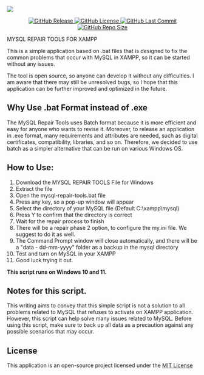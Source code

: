 ![](https://raw.githubusercontent.com/msashofwan123/mysql-repair-tools/master/assets/mysql-banner.jpg)

<p align="center">
    <a href="https://github.com/msashofwan123/mysql-repair-tools/releases">
        <img alt="GitHub Release" src="https://img.shields.io/github/v/release/msashofwan123/mysql-repair-tools">
    </a>
    <a href="https://github.com/msashofwan123/mysql-repair-tools/blob/master/LICENSE">
        <img alt="GitHub License" src="https://img.shields.io/github/license/msashofwan123/mysql-repair-tools">
    </a>
    <a href="https://github.com/msashofwan123/mysql-repair-tools/commit/ac5ab7d8ea9d96bffb8686b403294e169430f9b5">
        <img alt="GitHub Last Commit" src="https://img.shields.io/github/last-commit/msashofwan123/mysql-repair-tools?color=orange&label=Last%20Commit">
    </a>
    <a href="https://github.com/msashofwan123/mysql-repair-tools">
        <img alt="GitHub Repo Size" src="https://img.shields.io/github/repo-size/msashofwan123/mysql-repair-tools?label=file%20size">
    </a>
</p>

MYSQL REPAIR TOOLS FOR XAMPP

This is a simple application based on .bat files that is designed to fix the common problems that occur with MySQL in XAMPP, so it can be started without any issues.

The tool is open source, so anyone can develop it without any difficulties. I am aware that there may still be unresolved bugs, so I hope that this application can be further improved and optimized in the future.

## Why Use .bat Format instead of .exe

The MySQL Repair Tools uses Batch format because it is more efficient and easy for anyone who wants to revise it. Moreover, to release an application in .exe format, many requirements and attributes are needed, such as digital certificates, compatibility, libraries, and so on. Therefore, we decided to use batch as a simpler alternative that can be run on various Windows OS.

## How to Use:

1. Download the MYSQL REPAIR TOOLS File for Windows
2. Extract the file
3. Open the mysql-repair-tools.bat file
4. Press any key, so a pop-up window will appear
5. Select the directory of your MySQL file (Default C:\xampp\mysql)
6. Press Y to confirm that the directory is correct
7. Wait for the repair process to finish
8. There will be a repair phase 2 option, to configure the my.ini file. We suggest to do it as well.
9. The Command Prompt window will close automatically, and there will be a "data - dd-mm-yyyy" folder as a backup in the mysql directory
10. Test and turn on MySQL in your XAMPP
11. Good luck trying it out.

<b> This script runs on Windows 10 and 11. </b>

## Notes for this script.

This writing aims to convey that this simple script is not a solution to all problems related to MySQL that refuses to activate on XAMPP application. However, this script can help solve many issues related to MySQL. Before using this script, make sure to back up all data as a precaution against any possible scenarios that may occur.

## License

This application is an open-source project licensed under the [MIT License](https://opensource.org/licenses/MIT)
